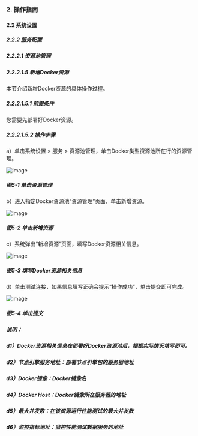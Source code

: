 ### 2. 操作指南

#### 2.2 系统设置

##### 2.2.2 服务配置

##### 2.2.2.1 资源池管理

##### 2.2.2.1.5 新增Docker资源

本节介绍新增Docker资源的具体操作过程。

##### 2.2.2.1.5.1 前提条件

您需要先部署好Docker资源。

##### 2.2.2.1.5.2 操作步骤

a）单击系统设置 > 服务 > 资源池管理，单击Docker类型资源池所在行的资源管理。

![image](https://user-images.githubusercontent.com/79617492/185325959-6f733d1c-20f0-4ebe-bca0-8e30ee624453.png)

##### 图5-1 单击资源管理

b）进入指定Docker资源池“资源管理”页面，单击新增资源。

![image](https://user-images.githubusercontent.com/79617492/185326013-67794c10-e44c-43b5-879e-2a2ad2520db9.png)

##### 图5-2 单击新增资源

c）系统弹出“新增资源”页面，填写Docker资源相关信息。

![image](https://user-images.githubusercontent.com/79617492/185326067-238c3c98-3440-46a7-b596-165dd87aeb42.png)

##### 图5-3 填写Docker资源相关信息

d）单击测试连接，如果信息填写正确会提示“操作成功”，单击提交即可完成。

![image](https://user-images.githubusercontent.com/79617492/185326553-d1a690a7-92d3-4783-a43a-ee13a636f6af.png)

##### 图5-4 单击提交

##### 说明：

##### d1）Docker资源相关信息在部署好Docker资源池后，根据实际情况填写即可。

##### d2）节点引擎服务地址：部署节点引擎包的服务器地址

##### d3）Docker镜像：Docker镜像名

##### d4）Docker Host：Docker镜像所在服务器的地址

##### d5）最大并发数：在该资源运行性能测试的最大并发数

##### d6）监控指标地址：监控性能测试数据服务的地址
